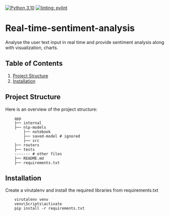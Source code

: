 [![Python 3.10](https://img.shields.io/badge/python-3.6-blue.svg)](https://www.python.org/downloads/release/python-3100/) [![linting: pylint](https://img.shields.io/badge/linting-pylint-yellowgreen)](https://github.com/pylint-dev/pylint)

# Real-time-sentiment-analysis

Analyse the user text input in real time and provide sentiment analysis along with visualization, charts.

## Table of Contents
1. [Project Structure](#project-structure)
2. [Installation](#installation)

## Project Structure
Here is an overview of the project structure:

```
    app
    ├── internal
    ├── nlp-models
        ├── notebook
        ├── saved-model # ignored
        ├── src
    ├── routers
    ├── tests
    ------- # other files
    ├── README.md
    ├── requirements.txt
```

## Installation

Create a virutalenv and install the required libraries from requirements.txt

```
    virutalenv venv
    venv\Scripts\activate
    pip install -r requirements.txt
```